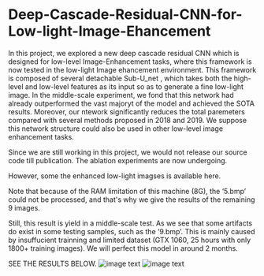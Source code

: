 # Deep-Cascade-Residual-CNN-for-Low-light-Image-Ehancement
In this project, we explored a new deep cascade residual CNN which is designed for low-level Image-Enhancement tasks, where this framework is now tested in the low-light Image ehancement environment. This framework is composed of several detachable Sub-U_net , which takes both the high-level and low-level features as its input so as to generate a fine low-light image. In the middle-scale experiment, we fond that this network had already outperformed the vast majoryt of the model and achieved the SOTA results. Moreover, our ntework significantly reduces the total paremeters compared with several methods proposed in 2018 and 2019. We suppose this network structure could also be used in other low-level image enhancement tasks.

Since we are still working in this project, we would not release our source code till publication. The ablation experiments are now undergoing.  
     
However, some the enhanced low-light imagses is available here.   
     
Note that because of the RAM limitation of this machine (8G), the ‘5.bmp’ could not be processed, and that's why we give the results of the remaining 9 images.  
     
Still, this result is yield in a middle-scale test. As we see that some artifacts do exist in some testing samples, such as the ‘9.bmp’. This is mainly caused by insuffucient trainning and limited dataset (GTX 1060, 25 hours with only 1800+ training images). We will perfect this model in around 2 months.

SEE THE RESULTS BELOW.
![image text](https://github.com/lukun199/Deep-Cascade-Residual-CNN-for-Low-light-Image-Ehancement/master/raw/1.bmp)
![image text](https://github.com/lukun199/Deep-Cascade-Residual-CNN-for-Low-light-Image-Ehancement/master/enhanced/1_out.bmp)
